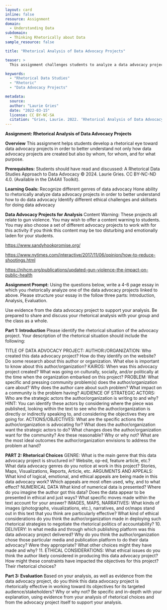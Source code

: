 ```yaml
---
layout: card
inline: false
resource: Assignment
domain:
  - Understanding Data
subdomain:
  - Thinking Rhetorically about Data
sample_resource: false

title: "Rhetorical Analysis of Data Advocacy Projects"

teaser: >
  This assignment challenges students to analyze a data advocacy project in order to deepen their abilities to identify the rhetorical situations of data advocacy projects and understand how they are rhetorically designed to meet a community’s or organizations’ advocacy goals.

keywords:
  - "Rhetorical Data Studies"
  - "Rhetoric"
  - "Data Advocacy Projects"

metadata:
  source:
  author: "Laurie Gries"
  date: "2022-03-15"
  license: CC BY-NC-SA
  citation: "Gries, Laurie. 2022. ‘Rhetorical Analysis of Data Advocacy Projects.’ Data Advocacy for All, University of Colorado Boulder."
---
```


**Assignment: Rhetorical Analysis of Data Advocacy Projects**

**Overview**
This assignment helps students develop a rhetorical eye toward data advocacy projects in order to better understand not only how data advocacy projects are created but also by whom, for whom, and for what purpose.

**Prerequisites:**
Students should have read and discussed: A Rhetorical Data Studies Approach to Data Advocacy © 2024. Laurie Gries. CC BY-NC-ND 4.0. (Available in the DA4All Toolkit).

**Learning Goals:**
Recognize different genres of data advocacy
Hone ability to rhetorically analyze data advocacy projects in order to better understand how to do data advocacy
Identify different ethical challenges and skillsets for doing data advocacy

**Data Advocacy Projects for Analysis**
Content Warning: These projects all relate to gun violence. You may wish to offer a content warning to students. You may also choose a set of different advocacy projects to work with for this activity if you think this content may be too disturbing and emotionally laden for your students.

https://www.sandyhookpromise.org/

https://www.nytimes.com/interactive/2017/11/06/opinion/how-to-reduce-shootings.html

https://nihcm.org/publications/updated-gun-violence-the-impact-on-public-health

**Assignment Prompt:**
Using the questions below, write a 4-6 page essay in which you rhetorically analyze one of the data advocacy projects linked to above. Please structure your essay in the follow three parts: Introduction, Analysis, Evaluation.

Use evidence from the data advocacy project to support your analysis. Be prepared to share and discuss your rhetorical analysis with your group and the class as a whole.

**Part 1: Introduction**
Please identify the rhetorical situation of the advocacy project. Your description of the rhetorical situation should include the following:

TITLE OF DATA ADVOCACY PROJECT:
AUTHOR:/ORGANIZATION: Who created this data advocacy project? How do they identify on the website? Do some research about this author or organization. What else is important to know about this author/organization?
KAIROS: When was this advocacy project created? What was going on culturally, socially, and/or politically at the time when the organization embarked on this project?
PROBLEM: What specific and pressing community problem(s) does the author/organization care about? Why does the author care about such problem? What impact on a community is the problem having?
AUDIENCE OF STRATEGIC ACTORS: Who are the strategic actors the author/organization is writing to and why? HINT: You can identify these actors by considering where the piece was published, looking within the text to see who the author/organization is directly or indirectly speaking to, and considering the objectives they are going for.
ACTIONS/OBJECTIVES: What are the specific actions the author/organization is advocating for? What does the author/organization want the strategic actors to do? What changes does the author/organization want for the community? Are these reasonable? Why or why not? What are the most ideal outcomes the author/organization envisions to address the problem at hand?

**PART 2: Rhetorical Choices**
GENRE: What is the main genre that this data advocacy project is structured in? Website, op-ed, feature article, etc.? What data advocacy genres do you notice at work in this project? Stories, Maps, Visualizations, Reports, Article, etc.
ARGUMENTS AND APPEALS: What kind of logical, emotional, and ethical appeals are being made in this data advocacy work? Which appeals are most often used, why, and to what effect?
NUMERICAL DATA What kind of numerical data is presented? Where do you imagine the author got this data? Does the data appear to be presented in ethical and just ways? What specific moves made within the text account for your answer?
IMAGES, MAPS, NARRATIVES: What kinds of images (photographs, visualizations, etc.), narratives, and or/maps stand out in this text that you think are particularly effective? What kind of ethical considerations do you think the author/organization made in deploying such rhetorical strategies to negotiate the rhetorical politics of accountability? 10. DELIVERY: In what media and through which publishing
platform was this data advocacy project delivered? Why
do you think the author/organization chose those
particular media and publication platform to do their data advocacy? Were they appropriate? What other choices might they have made and why? 11. ETHICAL CONSIDERATIONS: What ethical issues do you
think the author likely considered in producing this data
advocacy project? How might these constraints have impacted the objectives for this project? Their rhetorical choices?

**Part 3: Evaluation**
Based on your analysis, as well as evidence from the data advocacy project, do you think this data advocacy project is rhetorically effective in working toward its objectives for its targeted audience/stakeholders? Why or why not? Be specific and in-depth with your explanation, using evidence from your analysis of rhetorical choices and from the advocacy project itself to support your analysis.
